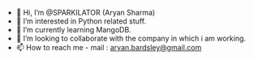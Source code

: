 - 👋 Hi, I’m @SPARKILATOR (Aryan Sharma)
- 👀 I’m interested in Python related stuff.
- 🌱 I’m currently learning MangoDB.
- 💞️ I’m looking to collaborate with the company in which i am working.
- 📫 How to reach me - mail : aryan.bardsley@gmail.com

<!---
SPARKILATOR/SPARKILATOR is a ✨ special ✨ repository because its `README.md` (this file) appears on your GitHub profile.
You can click the Preview link to take a look at your changes.
--->
